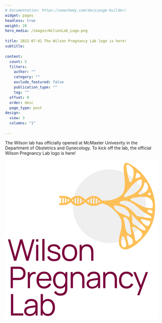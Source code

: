 ```yaml
---
# Documentation: https://wowchemy.com/docs/page-builder/
widget: pages
headless: true
weight: 20
hero_media: /images/WilsonLab_Logo.png

title: 2022-07-01 The Wilson Pregnancy Lab logo is here!
subtitle:

content:
  count: 5
  filters:
    author: ""
    category: ""
    exclude_featured: false
    publication_type: ""
    tag: ""
  offset: 0
  order: desc
  page_type: post
design:
  view: 3
  columns: "1"

---
```

The Wilson lab has officially opened at McMaster Univesrity in the Department of Obstetrics and Gynecology. To kick off the lab, the official Wilson Pregnancy Lab logo is here!

![](./images/WilsonLab_Logo.png)


